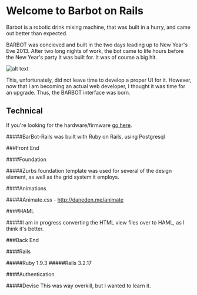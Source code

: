 Welcome to Barbot on Rails
======

Barbot is a robotic drink mixing machine, that was built in a hurry, and came out better than expected.

BARBOT was concieved and built in the two days leading up to New Year's Eve 2013. After two long nights of work, the bot came to life hours before the New Year's party it was built for. It was of course a big hit.

![alt text](http://blnorris.com/barbot/img/front.jpg "Barbot Alpha 1")

This, unfortunately, did not leave time to develop a proper UI for it. However, now that I am becoming an actual web developer, I thought it was time for an upgrade. Thus, the BARBOT interface was born.




Technical
------
If you're looking for the hardware/firmware [go here](https://github.com/BLNorris/BarBot).


#####BarBot-Rails was built with Ruby on Rails, using Postgresql

###Front End

####Foundation

#####Zurbs foundation template was used for several of the design element, as well as the grid system it employs.

####Animations

#####Animate.css - http://daneden.me/animate

####HAML

#####I am in progress converting the HTML view files over to HAML, as I think it's better.


###Back End

####Rails

#####Ruby 1.9.3
#####Rails 3.2.17

####Authentication

#####Devise
This was way overkill, but I wanted to learn it.



